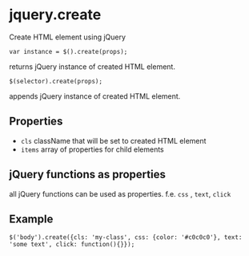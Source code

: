 # jquery.create
Create HTML element using jQuery

```
var instance = $().create(props);
```

returns jQuery instance of created HTML element.

```
$(selector).create(props);
```

appends jQuery instance of created HTML element.


## Properties

-  `cls` className that will be set to created HTML element
-  `items` array of properties for child elements

## jQuery functions as properties

all jQuery functions can be used as properties. f.e. `css` , `text`, `click`

## Example

```
$('body').create({cls: 'my-class', css: {color: '#c0c0c0'}, text: 'some text', click: function(){}});
```